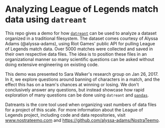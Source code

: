 # Analyzing League of Legends match data using `datreant`

This repo gives a demo for how [`datreant`](http://datreant.org/) can be used to analyze a dataset organized in a traditional filesystem.
The dataset comes courtesy of Alyssa Adams (@alyssa-adams), using Riot Games' public API for pulling League of Legends match data. Over 5000 matches were collected and saved in their own respective data files. The idea is to position these files in an organizational manner so many scientific questions can be asked without doing extensive engineering on existing code. 

This demo was presented to Sara Walker's research group on Jan 26, 2017.
In it, we explore questions around banning of characters in a match, and the effect this has on a team's chances at winning or losing.
We don't conclusively answer any questions, but instead showcase how rapid exploration of many questions can be done using `datreant` and [`pandas`](http://pandas.pydata.org/).

Datreants is the core tool used when organizing vast numbers of data files for a project of this scale. For more information about the League of Legends project, including code and data repositories, visit www.nostrateemo.com and https://github.com/alyssa-adams/NostraTeemo.
